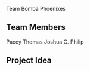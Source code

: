 Team Bomba Phoenixes

Team Members
------------

Pacey
Thomas
Joshua C.
Philip

Project Idea
------------

